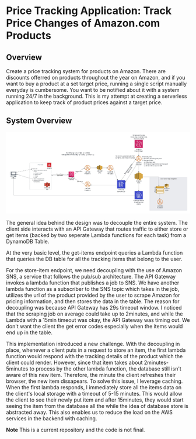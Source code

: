 # Price Tracking Application: Track Price Changes of Amazon.com Products

## Overview

Create a price tracking system for products on Amazon. There are discounts offerred on products throughout the year
on Amazon, and if you want to buy a product at a set target price, running a single script manually everyday is cumbersome.
You want to be notified about it with a system running 24/7 in the background. This is my attempt at creating a serverless application
to keep track of product prices against a target price.

## System Overview
![system overview](assets/sysImage.jpeg)

The general idea behind the design was to decouple the entire system. The client side interacts with an API Gateway that routes traffic to either store or get items (backed by two seperate Lambda functions for each task) from a DynamoDB Table.

At the very basic level, the get-items endpoint queries a Lambda function that queries the DB table for all the tracking items that belong to the user.

For the store-item endpoint, we need decoupling with the use of Amazon SNS, a service that follows the pub/sub architecture. The API Gateway invokes a lambda function that publishes a job to SNS. We have another lambda function as a subscriber to the SNS topic which takes in the job, utilizes the url of the product provided by the user to scrape Amazon for pricing information, and then stores the data in the table. The reason for decoupling was because API Gateway has 29s timeout window. I noticed that the scraping job on average could take up to 2minutes, and while the Lambda with a 15min timeout was okay, the API Gateway was timing out. We don't want the client the get error codes especially when the items would end up in the table.

This implementation introduced a new challenge. With the decoupling in place, whenever a client puts in a request to store an item, the first lambda function would respond with the tracking details of the product which the client could render. However, since that item takes about 2minutes-5minutes to process by the other lambda function, the database still isn't aware of this new item. Therefore, the minute the client refreshes their browser, the new item dissapears. To solve this issue, I leverage caching. When the first lambda responds, I immediately store all the items data on the client's local storage with a timeout of 5-15 minutes. This would allow the client to see their newly put item and after 15minutes, they would start seeing the item from the database all the while the idea of database store is abstracted away. This also enables us to reduce the load on the AWS services in the backend with caching.

**Note** This is a current repository and the code is not final.


